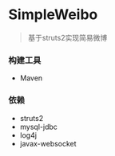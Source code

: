 # SimpleWeibo
> 基于struts2实现简易微博

### 构建工具
- Maven

### 依赖
- struts2
- mysql-jdbc
- log4j
- javax-websocket